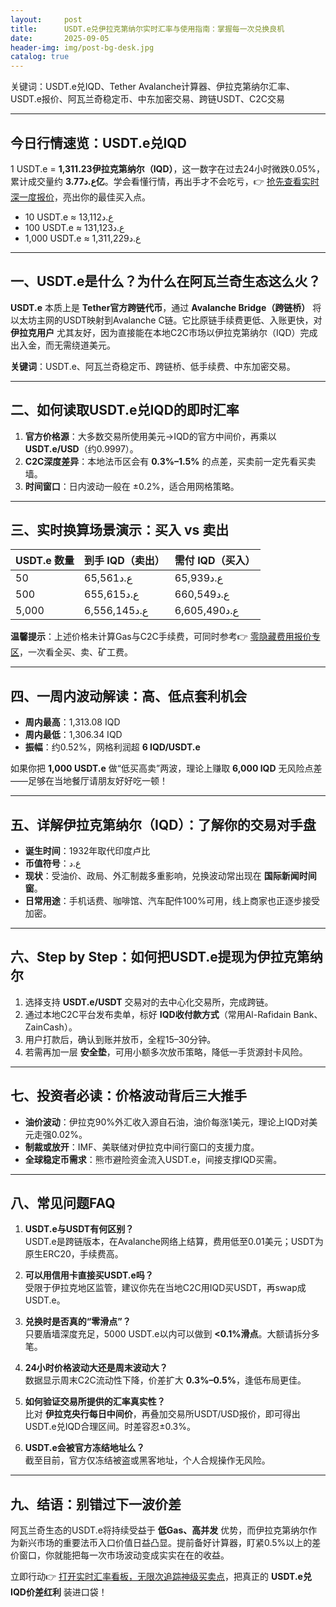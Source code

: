 ```yaml
---
layout:     post
title:      USDT.e兑伊拉克第纳尔实时汇率与使用指南：掌握每一次兑换良机
date:       2025-09-05
header-img: img/post-bg-desk.jpg
catalog: true
---
```


关键词：USDT.e兑IQD、Tether Avalanche计算器、伊拉克第纳尔汇率、USDT.e报价、阿瓦兰奇稳定币、中东加密交易、跨链USDT、C2C交易

---

## 今日行情速览：USDT.e兑IQD

1 USDT.e = **1,311.23伊拉克第纳尔（IQD）**，这一数字在过去24小时微跌0.05%，累计成交量约 **ع.د3.77亿**。学会看懂行情，再出手才不会吃亏，👉 [抢先查看实时深一度报价](https://okxdog.com/)，亮出你的最佳买入点。

- 10 USDT.e ≈ ع.د13,112  
- 100 USDT.e ≈ ع.د131,123  
- 1,000 USDT.e ≈ ع.د1,311,229  

---

## 一、USDT.e是什么？为什么在阿瓦兰奇生态这么火？

**USDT.e** 本质上是 **Tether官方跨链代币**，通过 **Avalanche Bridge（跨链桥）** 将以太坊主网的USDT映射到Avalanche C链。它比原链手续费更低、入账更快，对 **伊拉克用户** 尤其友好，因为直接能在本地C2C市场以伊拉克第纳尔（IQD）完成出入金，而无需绕道美元。  

**关键词**：USDT.e、阿瓦兰奇稳定币、跨链桥、低手续费、中东加密交易。  

---

## 二、如何读取USDT.e兑IQD的即时汇率

1. **官方价格源**：大多数交易所使用美元→IQD的官方中间价，再乘以**USDT.e/USD**（约0.9997）。  
2. **C2C深度差异**：本地法币区会有 **0.3%–1.5%** 的点差，买卖前一定先看买卖墙。  
3. **时间窗口**：日内波动一般在 ±0.2%，适合用网格策略。

---

## 三、实时换算场景演示：买入 vs 卖出

| USDT.e 数量 | 到手 IQD（卖出） | 需付 IQD（买入） |
|-------------|------------------|------------------|
| 50          | ع.د65,561        | ع.د65,939        |
| 500         | ع.د655,615       | ع.د660,549       |
| 5,000       | ع.د6,556,145     | ع.د6,605,490     |

**温馨提示**：上述价格未计算Gas与C2C手续费，可同时参考👉 [零隐藏费用报价专区](https://okxdog.com/)，一次看全买、卖、矿工费。

---

## 四、一周内波动解读：高、低点套利机会

- **周内最高**：1,313.08 IQD  
- **周内最低**：1,306.34 IQD  
- **振幅**：约0.52%，网格利润超 **6 IQD/USDT.e**  

如果你把 **1,000 USDT.e** 做“低买高卖”两波，理论上赚取 **6,000 IQD** 无风险点差——足够在当地餐厅请朋友好好吃一顿！

---

## 五、详解伊拉克第纳尔（IQD）：了解你的交易对手盘

- **诞生时间**：1932年取代印度卢比  
- **币值符号**：ع.د  
- **现状**：受油价、政局、外汇制裁多重影响，兑换波动常出现在 **国际新闻时间窗**。  
- **日常用途**：手机话费、咖啡馆、汽车配件100%可用，线上商家也正逐步接受加密。

---

## 六、Step by Step：如何把USDT.e提现为伊拉克第纳尔

1. 选择支持 **USDT.e/USDT** 交易对的去中心化交易所，完成跨链。  
2. 通过本地C2C平台发布卖单，标好 **IQD收付款方式**（常用Al-Rafidain Bank、ZainCash）。  
3. 用户打款后，确认到账并放币，全程15–30分钟。  
4. 若需再加一层 **安全垫**，可用小额多次放币策略，降低一手货源封卡风险。

---

## 七、投资者必读：价格波动背后三大推手

- **油价波动**：伊拉克90%外汇收入源自石油，油价每涨1美元，理论上IQD对美元走强0.02%。  
- **制裁或放开**：IMF、美联储对伊拉克中间行窗口的支援力度。  
- **全球稳定币需求**：熊市避险资金流入USDT.e，间接支撑IQD买需。  

---

## 八、常见问题FAQ

1. **USDT.e与USDT有何区别？**  
   USDT.e是跨链版本，在Avalanche网络上结算，费用低至0.01美元；USDT为原生ERC20，手续费高。

2. **可以用信用卡直接买USDT.e吗？**  
   受限于伊拉克地区监管，建议你先在当地C2C用IQD买USDT，再swap成USDT.e。

3. **兑换时是否真的“零滑点”？**  
   只要盾墙深度充足，5000 USDT.e以内可以做到 **<0.1%滑点**。大额请拆分多笔。

4. **24小时价格波动大还是周末波动大？**  
   数据显示周末C2C流动性下降，价差扩大 **0.3%–0.5%**，逢低布局更佳。

5. **如何验证交易所提供的汇率真实性？**  
   比对 **伊拉克央行每日中间价**，再叠加交易所USDT/USD报价，即可得出USDT.e兑IQD合理区间。时差容忍±0.3%。

6. **USDT.e会被官方冻结地址么？**  
   截至目前，官方仅冻结被盗或黑客地址，个人合规操作无风险。

---

## 九、结语：别错过下一波价差

阿瓦兰奇生态的USDT.e将持续受益于 **低Gas、高并发** 优势，而伊拉克第纳尔作为新兴市场的重要法币入口价值日益凸显。提前备好计算器，盯紧0.5%以上的差价窗口，你就能把每一次市场波动变成实实在在的收益。  

立即行动👉 [打开实时汇率看板，无限次追踪神级买卖点](https://okxdog.com/)，把真正的 **USDT.e兑IQD价差红利** 装进口袋！